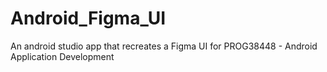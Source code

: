 # Android_Figma_UI
An android studio app that recreates a Figma UI for PROG38448 - Android Application Development
